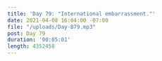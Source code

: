```yaml
---
title: 'Day 79: "International embarrassment."'
date: 2021-04-08 16:04:00 -07:00
file: "/uploads/Day-B79.mp3"
post: Day 79
duration: '00:05:01'
length: 4352458
---
```



